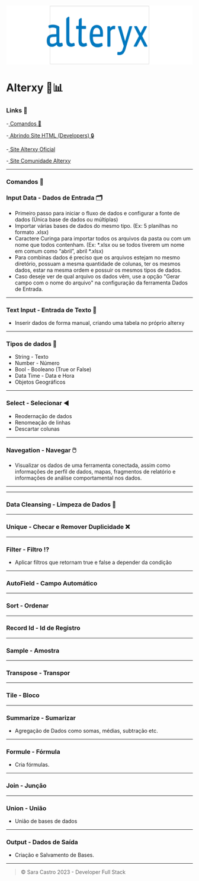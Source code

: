 <img src="/SRC/Alterxy-Logo.png">

# Alterxy 🎲📊

### Links 📍
-<a href="https://github.com/Saraemilyy/Alterxy-Dicionario#comandos-"> Comandos 📝 </a>

-<a href="https://github.com/Saraemilyy/Alterxy-Dicionario#abrindo-site-html"> Abrindo Site HTML (Developers) 🔒 </a>

-<a href="https://www.alteryx.com/pt-br"> Site Alterxy Oficial</a>

-<a href="https://community.alteryx.com/?category.id=external"> Site Comunidade Alterxy </a>

<hr>

### Comandos 📝
### Input Data - Dados de Entrada 🗂️
 - Primeiro passo para iniciar o fluxo de dados e configurar a fonte de dados (Única base de dados ou múltiplas)
- Importar várias bases de dados do mesmo tipo. (Ex: 5 planilhas no formato .xlsx)
- Caractere Curinga para importar todos os arquivos da pasta ou com um nome que todos contenham. (Ex: *.xlsx ou se todos tiverem um nome em comum como “abril”, abril *.xlsx)
- Para combinas dados é preciso que os arquivos estejam no mesmo diretório, possuam a mesma quantidade de colunas, ter os mesmos dados, estar na mesma ordem e possuir os mesmos tipos de dados.
- Caso deseje ver de qual arquivo os dados vêm, use a opção "Gerar campo com o nome do arquivo" na configuração da ferramenta Dados de Entrada.
<hr>

### Text Input - Entrada de Texto 📃
- Inserir dados de forma manual, criando  uma tabela no próprio alterxy
<hr>

### Tipos de dados 🎲
- String - Texto
- Number - Número
- Bool - Booleano (True or False)
- Data Time - Data e Hora
- Objetos Geográficos
<hr>

### Select - Selecionar ◀
- Reodernação de dados
- Renomeação de linhas
- Descartar colunas 
<hr>

### Navegation - Navegar 🖱️
- Visualizar os dados de uma ferramenta conectada, assim como informações de perfil de dados, mapas, fragmentos de relatório e informações de análise comportamental  nos dados.
<hr>

<hr>

### Data Cleansing - Limpeza de Dados 🧼
<hr>

### Unique - Checar e Remover Duplicidade ❌
<hr>

### Filter - Filtro ⁉️
    
- Aplicar filtros que retornam true e false a depender da condição
<hr>

### AutoField - Campo Automático
<hr>

### Sort - Ordenar
<hr>

### Record Id - Id de Registro
<hr>

### Sample - Amostra
<hr>

### Transpose - Transpor
<hr>

### Tile - Bloco 
<hr>

### Summarize - Sumarizar
- Agregação de Dados como somas, médias, subtração etc.
<hr>

### Formule -  Fórmula
    
- Cria fórmulas.
<hr>

### Join - Junção 
<hr>

### Union - União 
    
- União de bases de dados
<hr>

### Output - Dados de Saída 
    
- Criação e Salvamento de Bases.
<hr>

>&copy; Sara Castro 2023 - Developer Full Stack
